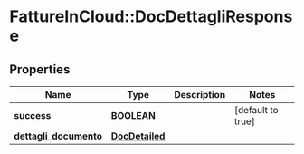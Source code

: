 # FattureInCloud::DocDettagliResponse

## Properties
Name | Type | Description | Notes
------------ | ------------- | ------------- | -------------
**success** | **BOOLEAN** |  | [default to true]
**dettagli_documento** | [**DocDetailed**](DocDetailed.md) |  | 


